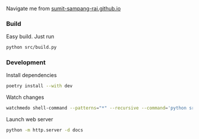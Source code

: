 Navigate me from [sumit-sampang-rai.github.io](https://sumit-sampang-rai.github.io/)

### Build
Easy build. Just run

```bash
python src/build.py
```

### Development
Install dependencies
```bash
poetry install --with dev
```

Watch changes

```bash
watchmedo shell-command --patterns="*" --recursive --command='python src/build.py' src
```

Launch web server

```bash
python -m http.server -d docs
```
